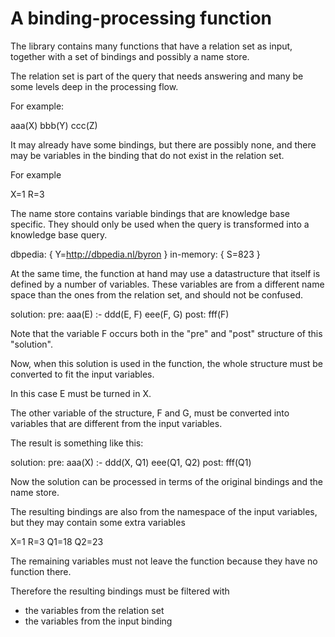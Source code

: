 # A binding-processing function

The library contains many functions that have a relation set as input, together with a set of bindings and possibly a name store.

The relation set is part of the query that needs answering and many be some levels deep in the processing flow.

For example:

aaa(X) bbb(Y) ccc(Z)

It may already have some bindings, but there are possibly none, and there may be variables in the binding that do not exist in the relation set.

For example

X=1 R=3

The name store contains variable bindings that are knowledge base specific. They should only be used when the query is transformed into a knowledge base query.

dbpedia: { Y=http://dbpedia.nl/byron } in-memory: { S=823 }

At the same time, the function at hand may use a datastructure that itself is defined by a number of variables. These variables are from a different name space than the ones from the relation set, and should not be confused.

solution:
    pre: aaa(E) :- ddd(E, F) eee(F, G)
    post: fff(F)

Note that the variable F occurs both in the "pre" and "post" structure of this "solution".

Now, when this solution is used in the function, the whole structure must be converted to fit the input variables.

In this case E must be turned in X.

The other variable of the structure, F and G, must be converted into variables that are different from the input variables.

The result is something like this:

solution:
    pre: aaa(X) :- ddd(X, Q1) eee(Q1, Q2)
    post: fff(Q1)

Now the solution can be processed in terms of the original bindings and the name store.

The resulting bindings are also from the namespace of the input variables, but they may contain some extra variables

X=1 R=3 Q1=18 Q2=23

The remaining variables must not leave the function because they have no function there.

Therefore the resulting bindings must be filtered with

- the variables from the relation set
- the variables from the input binding




